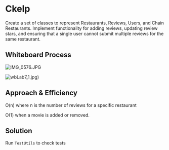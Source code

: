 # Ckelp

Create a set of classes to represent Restaurants, Reviews, Users, and Chain Restaurants. Implement functionality for adding reviews, updating review stars, and ensuring that a single user cannot submit multiple reviews for the same restaurant.

## Whiteboard Process

![IMG_0576.JPG](lib%2Fsrc%2Fmain%2Fresources%2FIMG_0576.JPG)

![wbLab7_1.jpg](lib%2Fsrc%2Fmain%2Fresources%2FwbLab7_1.jpg))

## Approach & Efficiency

O(n) where n is the number of reviews for a specific restaurant

O(1) when a movie is added or removed.

## Solution

Run `TestUtils` to check tests
